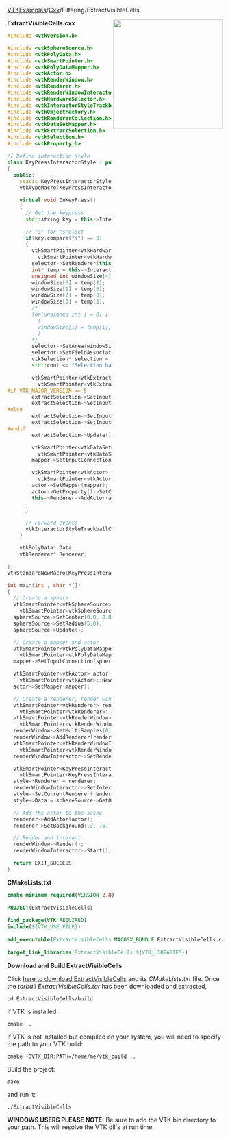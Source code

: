 [VTKExamples](Home)/[Cxx](Cxx)/Filtering/ExtractVisibleCells

<img align="right" src="https://github.com/lorensen/VTKExamples/raw/master/Testing/Baseline/Filtering/TestExtractVisibleCells.png" width="256" />

**ExtractVisibleCells.cxx**
```c++
#include <vtkVersion.h>

#include <vtkSphereSource.h>
#include <vtkPolyData.h>
#include <vtkSmartPointer.h>
#include <vtkPolyDataMapper.h>
#include <vtkActor.h>
#include <vtkRenderWindow.h>
#include <vtkRenderer.h>
#include <vtkRenderWindowInteractor.h>
#include <vtkHardwareSelector.h>
#include <vtkInteractorStyleTrackballCamera.h>
#include <vtkObjectFactory.h>
#include <vtkRendererCollection.h>
#include <vtkDataSetMapper.h>
#include <vtkExtractSelection.h>
#include <vtkSelection.h>
#include <vtkProperty.h>

// Define interaction style
class KeyPressInteractorStyle : public vtkInteractorStyleTrackballCamera
{
  public:
    static KeyPressInteractorStyle* New();
    vtkTypeMacro(KeyPressInteractorStyle, vtkInteractorStyleTrackballCamera);

    virtual void OnKeyPress()
    {
      // Get the keypress
      std::string key = this->Interactor->GetKeySym();

      // "s" for "s"elect
      if(key.compare("s") == 0)
      {
        vtkSmartPointer<vtkHardwareSelector> selector =
          vtkSmartPointer<vtkHardwareSelector>::New();
        selector->SetRenderer(this->Interactor->GetRenderWindow()->GetRenderers()->GetFirstRenderer());
        int* temp = this->Interactor->GetRenderWindow()->GetSize();
        unsigned int windowSize[4];
        windowSize[0] = temp[2];
        windowSize[1] = temp[3];
        windowSize[2] = temp[0];
        windowSize[3] = temp[1];
        /*
        for(unsigned int i = 0; i < 4; i++)
          {
          windowSize[i] = temp[i];
          }
        */
        selector->SetArea(windowSize);
        selector->SetFieldAssociation(vtkDataObject::FIELD_ASSOCIATION_CELLS);
        vtkSelection* selection = selector->Select();
        std::cout << "Selection has " << selection->GetNumberOfNodes() << " nodes." << std::endl;

        vtkSmartPointer<vtkExtractSelection> extractSelection =
          vtkSmartPointer<vtkExtractSelection>::New();
#if VTK_MAJOR_VERSION <= 5
        extractSelection->SetInput(0, this->Data);
        extractSelection->SetInput(1, selection);
#else
        extractSelection->SetInputData(0, this->Data);
        extractSelection->SetInputData(1, selection);
#endif
        extractSelection->Update();

        vtkSmartPointer<vtkDataSetMapper> mapper =
          vtkSmartPointer<vtkDataSetMapper>::New();
        mapper->SetInputConnection(extractSelection->GetOutputPort());

        vtkSmartPointer<vtkActor> actor =
          vtkSmartPointer<vtkActor>::New();
        actor->SetMapper(mapper);
        actor->GetProperty()->SetColor(1,0,0);
        this->Renderer->AddActor(actor);

      }

      // Forward events
      vtkInteractorStyleTrackballCamera::OnKeyPress();
    }

    vtkPolyData* Data;
    vtkRenderer* Renderer;

};
vtkStandardNewMacro(KeyPressInteractorStyle);

int main(int , char *[])
{
  // Create a sphere
  vtkSmartPointer<vtkSphereSource> sphereSource =
    vtkSmartPointer<vtkSphereSource>::New();
  sphereSource->SetCenter(0.0, 0.0, 0.0);
  sphereSource->SetRadius(5.0);
  sphereSource->Update();

  // Create a mapper and actor
  vtkSmartPointer<vtkPolyDataMapper> mapper =
    vtkSmartPointer<vtkPolyDataMapper>::New();
  mapper->SetInputConnection(sphereSource->GetOutputPort());

  vtkSmartPointer<vtkActor> actor =
    vtkSmartPointer<vtkActor>::New();
  actor->SetMapper(mapper);

  // Create a renderer, render window, and interactor
  vtkSmartPointer<vtkRenderer> renderer =
    vtkSmartPointer<vtkRenderer>::New();
  vtkSmartPointer<vtkRenderWindow> renderWindow =
    vtkSmartPointer<vtkRenderWindow>::New();
  renderWindow->SetMultiSamples(0); // Turn off anti-aliasing
  renderWindow->AddRenderer(renderer);
  vtkSmartPointer<vtkRenderWindowInteractor> renderWindowInteractor =
    vtkSmartPointer<vtkRenderWindowInteractor>::New();
  renderWindowInteractor->SetRenderWindow(renderWindow);

  vtkSmartPointer<KeyPressInteractorStyle> style =
    vtkSmartPointer<KeyPressInteractorStyle>::New();
  style->Renderer = renderer;
  renderWindowInteractor->SetInteractorStyle(style);
  style->SetCurrentRenderer(renderer);
  style->Data = sphereSource->GetOutput();

  // Add the actor to the scene
  renderer->AddActor(actor);
  renderer->SetBackground(.3, .6, .3); // Background color green

  // Render and interact
  renderWindow->Render();
  renderWindowInteractor->Start();

  return EXIT_SUCCESS;
}
```
**CMakeLists.txt**
```cmake
cmake_minimum_required(VERSION 2.8)
 
PROJECT(ExtractVisibleCells)
 
find_package(VTK REQUIRED)
include(${VTK_USE_FILE})
 
add_executable(ExtractVisibleCells MACOSX_BUNDLE ExtractVisibleCells.cxx)
 
target_link_libraries(ExtractVisibleCells ${VTK_LIBRARIES})
```

**Download and Build ExtractVisibleCells**

Click [here to download ExtractVisibleCells](https://github.com/lorensen/VTKWikiExamplesTarballs/raw/master/ExtractVisibleCells.tar) and its *CMakeLists.txt* file.
Once the *tarball ExtractVisibleCells.tar* has been downloaded and extracted,
```
cd ExtractVisibleCells/build 
```
If VTK is installed:
```
cmake ..
```
If VTK is not installed but compiled on your system, you will need to specify the path to your VTK build:
```
cmake -DVTK_DIR:PATH=/home/me/vtk_build ..
```
Build the project:
```
make
```
and run it:
```
./ExtractVisibleCells
```
**WINDOWS USERS PLEASE NOTE:** Be sure to add the VTK bin directory to your path. This will resolve the VTK dll's at run time.

